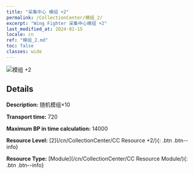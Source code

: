 ```yaml
---
title: "采集中心 模组 +2"
permalink: /CollectionCenter/模组_2/
excerpt: "Wing Fighter 采集中心模组 +2"
last_modified_at: 2024-01-15
locale: cn
ref: "模组_2.md"
toc: false
classes: wide
---
```



![模组 +2](/images/cc/CC_Module_2.png)

## Details

  **Description:** 随机模组×10

  **Transport time:** 720

  **Maximum BP in time calculation:** 14000

  **Resource Level:** [2](/cn/CollectionCenter/CC Resource +2/){: .btn .btn--info}

  **Resource Type:** [Module](/cn/CollectionCenter/CC Resource Module/){: .btn .btn--info}

